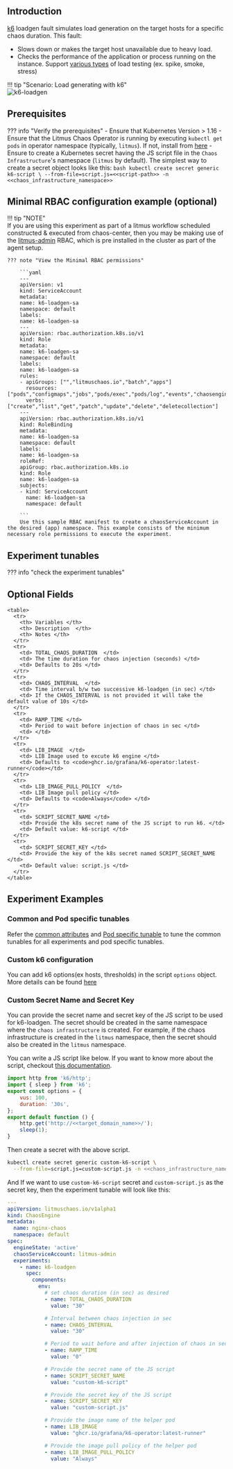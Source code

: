 ## Introduction

[k6](https://k6.io/) loadgen fault simulates load generation on the target hosts for a specific chaos duration. This fault:
- Slows down or makes the target host unavailable due to heavy load.
- Checks the performance of the application or process running on the instance.
Support [various types](https://grafana.com/docs/k6/latest/testing-guides/test-types/) of load testing (ex. spike, smoke, stress)

!!! tip "Scenario: Load generating with k6"    
    ![k6-loadgen](../../images/k6-loadgen.png)

## Prerequisites

??? info "Verify the prerequisites" 
    - Ensure that Kubernetes Version > 1.16 
    - Ensure that the Litmus Chaos Operator is running by executing <code>kubectl get pods</code> in operator namespace (typically, <code>litmus</code>). If not, install from <a href="https://docs.litmuschaos.io/docs/getting-started/installation">here</a>
    - Ensure to create a Kubernetes secret having the JS script file in the `Chaos Infrastructure`'s namespace (`litmus` by default). The simplest way to create a secret object looks like this:
            ```bash
            kubectl create secret generic k6-script \
                --from-file=script.js=<<script-path>> -n <<chaos_infrastructure_namespace>>
            ```

## Minimal RBAC configuration example (optional)

!!! tip "NOTE"   
    If you are using this experiment as part of a litmus workflow scheduled constructed & executed from chaos-center, then you may be making use of the [litmus-admin](https://litmuschaos.github.io/litmus/litmus-admin-rbac.yaml) RBAC, which is pre installed in the cluster as part of the agent setup.

    ??? note "View the Minimal RBAC permissions"

        ```yaml
        ---
        apiVersion: v1
        kind: ServiceAccount
        metadata:
        name: k6-loadgen-sa
        namespace: default
        labels:
        name: k6-loadgen-sa
        ---
        apiVersion: rbac.authorization.k8s.io/v1
        kind: Role
        metadata:
        name: k6-loadgen-sa
        namespace: default
        labels:
        name: k6-loadgen-sa
        rules:
        - apiGroups: ["","litmuschaos.io","batch","apps"]
          resources: ["pods","configmaps","jobs","pods/exec","pods/log","events","chaosengines","chaosexperiments","chaosresults"]
          verbs: ["create","list","get","patch","update","delete","deletecollection"]
        ---
        apiVersion: rbac.authorization.k8s.io/v1
        kind: RoleBinding
        metadata:
        name: k6-loadgen-sa
        namespace: default
        labels:
        name: k6-loadgen-sa
        roleRef:
        apiGroup: rbac.authorization.k8s.io
        kind: Role
        name: k6-loadgen-sa
        subjects:
        - kind: ServiceAccount
          name: k6-loadgen-sa
          namespace: default

        ```
        Use this sample RBAC manifest to create a chaosServiceAccount in the desired (app) namespace. This example consists of the minimum necessary role permissions to execute the experiment.

## Experiment tunables

??? info "check the experiment tunables" 
    <h2>Optional Fields</h2>

    <table>
      <tr>
        <th> Variables </th>
        <th> Description  </th>
        <th> Notes </th>
      </tr>
      <tr>
        <td> TOTAL_CHAOS_DURATION  </td>
        <td> The time duration for chaos injection (seconds) </td>
        <td> Defaults to 20s </td>
      </tr>
      <tr>
        <td> CHAOS_INTERVAL  </td>
        <td> Time interval b/w two successive k6-loadgen (in sec) </td>
        <td> If the CHAOS_INTERVAL is not provided it will take the default value of 10s </td>
      </tr>
      <tr>
        <td> RAMP_TIME </td>
        <td> Period to wait before injection of chaos in sec </td>
        <td> </td>
      </tr>
      <tr>
        <td> LIB_IMAGE  </td>
        <td> LIB Image used to excute k6 engine </td>
        <td> Defaults to <code>ghcr.io/grafana/k6-operator:latest-runner</code></td>
      </tr>
      <tr>
        <td> LIB_IMAGE_PULL_POLICY  </td>
        <td> LIB Image pull policy </td>
        <td> Defaults to <code>Always</code> </td> 
      </tr>
      <tr>
        <td> SCRIPT_SECRET_NAME </td>
        <td> Provide the k8s secret name of the JS script to run k6. </td>
        <td> Default value: k6-script </td>
      </tr>
      <tr>
        <td> SCRIPT_SECRET_KEY </td>
        <td> Provide the key of the k8s secret named SCRIPT_SECRET_NAME </td>
        <td> Default value: script.js </td>
      </tr>
    </table>

## Experiment Examples

### Common and Pod specific tunables

Refer the [common attributes](../common/common-tunables-for-all-experiments.md) and [Pod specific tunable](common-tunables-for-pod-experiments.md) to tune the common tunables for all experiments and pod specific tunables.  

### Custom k6 configuration
You can add k6 options(ex hosts, thresholds) in the script `options` object. More details can be found [here](https://grafana.com/docs/k6/latest/using-k6/k6-options/)

### Custom Secret Name and Secret Key

You can provide the secret name and secret key of the JS script to be used for k6-loadgen. The secret should be created in the same namespace where the `chaos infrastructure` is created. For example, if the chaos infrastructure is created in the `litmus` namespace, then the secret should also be created in the `litmus` namespace. 

You can write a JS script like below. If you want to know more about the script, checkout [this documentation](https://grafana.com/docs/k6/latest/using-k6/).

[embedmd]:# (./k6-loadgen/custom-script.js js)
```js
import http from 'k6/http';
import { sleep } from 'k6';
export const options = {
    vus: 100,
    duration: '30s',
};
export default function () {
    http.get('http://<<target_domain_name>>/');
    sleep(1);
}
```

Then create a secret with the above script.

```bash
kubectl create secret generic custom-k6-script \
  --from-file=script.js=custom-script.js -n <<chaos_infrastructure_namespace>>
```

And If we want to use `custom-k6-script` secret and `custom-script.js` as the secret key, then the experiment tunable will look like this:

[embedmd]:# (./k6-loadgen/k6-loadgen.yaml yaml)
```yaml
---
apiVersion: litmuschaos.io/v1alpha1
kind: ChaosEngine
metadata:
  name: nginx-chaos
  namespace: default
spec:
  engineState: 'active'
  chaosServiceAccount: litmus-admin
  experiments:
    - name: k6-loadgen
      spec:
        components:
          env:
            # set chaos duration (in sec) as desired
            - name: TOTAL_CHAOS_DURATION
              value: "30"

            # Interval between chaos injection in sec
            - name: CHAOS_INTERVAL
              value: "30"

            # Period to wait before and after injection of chaos in sec
            - name: RAMP_TIME
              value: "0"

            # Provide the secret name of the JS script
            - name: SCRIPT_SECRET_NAME
              value: "custom-k6-script"

            # Provide the secret key of the JS script
            - name: SCRIPT_SECRET_KEY
              value: "custom-script.js"

            # Provide the image name of the helper pod
            - name: LIB_IMAGE
              value: "ghcr.io/grafana/k6-operator:latest-runner"

            # Provide the image pull policy of the helper pod
            - name: LIB_IMAGE_PULL_POLICY
              value: "Always"
```

